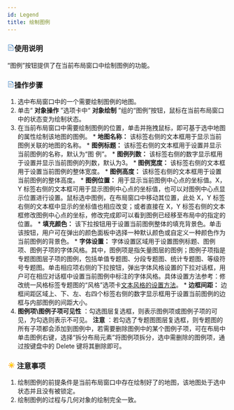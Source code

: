 ```yaml
---
id: Legend
title: 绘制图例
---
```

### ![](../../img/read.gif)使用说明

“图例”按钮提供了在当前布局窗口中绘制图例的功能。

### ![](../../img/read.gif)操作步骤

  1. 选中布局窗口中的一个需要绘制图例的地图。
  2. 单击“ **对象操作** ”选项卡中“ **对象绘制** ”组的“图例”按钮，鼠标在当前布局窗口中的状态变为绘制状态。
  3. 在当前布局窗口中需要绘制图例的位置，单击并拖拽鼠标，即可基于选中地图的属性绘制该地图的图例。
    * **地图名称：** 该标签右侧的文本框用于显示当前图例关联的地图的名称。
    * **图例标题：** 该标签右侧的文本框用于设置并显示当前图例的名称，默认为“图 例”。
    * **图例列数：** 该标签右侧的数字显示框用于设置并显示当前图例的列数，默认为3。
    * **图例宽度：** 该标签右侧的文本框用于设置当前图例的整体宽度。
    * **图例高度：** 该标签右侧的文本框用于设置当前图例的整体高度。
    * **图例位置：** 用于显示当前图例中心点的坐标值。X，Y 标签右侧的文本框可用于显示图例中心点的坐标值，也可以对图例中心点显示位置进行设置。鼠标选中图例，在布局窗口中移动其位置，此处 X，Y 标签右侧的文本框中显示的坐标值也相应改变；或者直接在 X，Y 标签右侧的文本框修改图例中心点的坐标，修改完成即可以看到图例已经移至布局中的指定的位置。
    * **填充颜色：** 该下拉按钮用于设置当前图例整体的填充背景色。单击该按钮，用户可在弹出的颜色面板中选择一种默认颜色或自定义一种颜色作为当前图例的背景色。
    * **字体设置：** 字体设置区域用于设置图例标题、图例项、图例子项的字体风格。其中，图例项是指矢量图层的图例；图例子项指是专题图图层子项的图例，包括单值专题图、分段专题图、统计专题图、等级符号专题图。单击相应项右侧的下拉按钮，弹出字体风格设置的下拉对话框，用户可在相应对话框中设置当前图例中标注的字体风格。具体设置方法参考：修改统一风格标签专题图的“风格”选项卡[文本风格的设置方法](../../Mapping/LabelMap/UniformLabelMapDia)。
    * **边框间距：** 边框间距区域上、下、左、右四个标签右侧的数字显示框用于设置当前图例的边框与内部图例的间距大小。
  4. **图例项\图例子项可见性** ：勾选图层复选框，则表示图例项或图例子项的可见，为勾选则表示不可见。 **注意** ：若勾选了专题图图层复选框，则专题图的所有子项都会添加到图例中，若需要删除图例中的某个图例子项，可在布局中单击图例右键，选择“拆分布局元素”将图例项拆分，选中需删除的图例项，通过按键盘中的 Delete 键将其删除即可。

### ![](../../img/note.png)注意事项

  1. 绘制图例的前提条件是当前布局窗口中存在绘制好了的地图，该地图处于选中状态并且没有被锁定。 
  2. 绘制图例的过程与几何对象的绘制完全一致。



